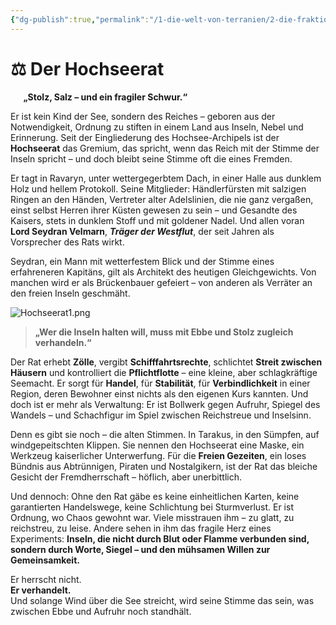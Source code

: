```yaml
---
{"dg-publish":true,"permalink":"/1-die-welt-von-terranien/2-die-fraktionen/2-kleinere-gruppierungen/hochseerat/"}
---
```


# ⚖️ **Der Hochseerat**
$\quad$
**„Stolz, Salz – und ein fragiler Schwur.“**

Er ist kein Kind der See, sondern des Reiches – geboren aus der Notwendigkeit, Ordnung zu stiften in einem Land aus Inseln, Nebel und Erinnerung. Seit der Eingliederung des Hochsee-Archipels ist der **Hochseerat** das Gremium, das spricht, wenn das Reich mit der Stimme der Inseln spricht – und doch bleibt seine Stimme oft die eines Fremden.

Er tagt in Ravaryn, unter wettergegerbtem Dach, in einer Halle aus dunklem Holz und hellem Protokoll. Seine Mitglieder: Händlerfürsten mit salzigen Ringen an den Händen, Vertreter alter Adelslinien, die nie ganz vergaßen, einst selbst Herren ihrer Küsten gewesen zu sein – und Gesandte des Kaisers, stets in dunklem Stoff und mit goldener Nadel. Und allen voran **Lord Seydran Velmarn**, **_Träger der Westflut_**, der seit Jahren als Vorsprecher des Rats wirkt.

Seydran, ein Mann mit wetterfestem Blick und der Stimme eines erfahreneren Kapitäns, gilt als Architekt des heutigen Gleichgewichts. Von manchen wird er als Brückenbauer gefeiert – von anderen als Verräter an den freien Inseln geschmäht.

![Hochseerat1.png](/img/user/4%20Dateien/Hochseerat1.png)

> **„Wer die Inseln halten will, muss mit Ebbe und Stolz zugleich verhandeln.“**

Der Rat erhebt **Zölle**, vergibt **Schifffahrtsrechte**, schlichtet **Streit zwischen Häusern** und kontrolliert die **Pflichtflotte** – eine kleine, aber schlagkräftige Seemacht. Er sorgt für **Handel**, für **Stabilität**, für **Verbindlichkeit** in einer Region, deren Bewohner einst nichts als den eigenen Kurs kannten. Und doch ist er mehr als Verwaltung: Er ist Bollwerk gegen Aufruhr, Spiegel des Wandels – und Schachfigur im Spiel zwischen Reichstreue und Inselsinn.

Denn es gibt sie noch – die alten Stimmen. In Tarakus, in den Sümpfen, auf windgepeitschten Klippen. Sie nennen den Hochseerat eine Maske, ein Werkzeug kaiserlicher Unterwerfung. Für die **Freien Gezeiten**, ein loses Bündnis aus Abtrünnigen, Piraten und Nostalgikern, ist der Rat das bleiche Gesicht der Fremdherrschaft – höflich, aber unerbittlich.

Und dennoch: Ohne den Rat gäbe es keine einheitlichen Karten, keine garantierten Handelswege, keine Schlichtung bei Sturmverlust. Er ist Ordnung, wo Chaos gewohnt war. Viele misstrauen ihm – zu glatt, zu reichstreu, zu leise. Andere sehen in ihm das fragile Herz eines Experiments: **Inseln, die nicht durch Blut oder Flamme verbunden sind, sondern durch Worte, Siegel – und den mühsamen Willen zur Gemeinsamkeit.**

Er herrscht nicht.  
**Er verhandelt.**  
Und solange Wind über die See streicht, wird seine Stimme das sein, was zwischen Ebbe und Aufruhr noch standhält.